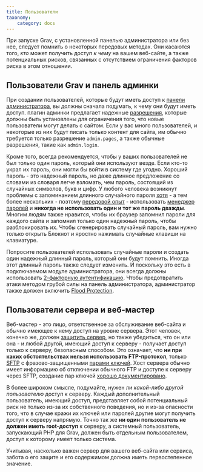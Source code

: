 ```yaml
---
title: Пользователи
taxonomy:
    category: docs
---
```


При запуске Grav, с установленной панелью администратора или без нее, следует помнить о некоторых передовых методах. Они касаются того, *кто* может получить доступ *к чему* на вашем веб-сайте, а также потенциальных рисков, связанных с отсутствием ограничения факторов риска в этом отношении.

## Пользователи Grav и панель админки

При создании пользователей, которые будут иметь доступ к [панели администратора](/admin-panel), вы должны сначала подумать, к чему они будут иметь доступ. плагин админки предлагает надежные [разрешения](/admin-panel/dashboard/profile#access-levels), которые должны быть установлены для ограничения того, что новые пользователи могут делать с сайтом. Если у вас много пользователей, и некоторые из них будут писать только контент для сайта, им обычно требуется только разрешение `admin.pages`, а также обычные разрешения, такие как `admin.login`.

Кроме того, всегда рекомендуется, чтобы у ваших пользователей не был только один пароль, который они используют везде. Если кто-то украл их пароль, они могли бы войти в систему где угодно. Хороший пароль - это надежный пароль, но даже длинное предложение со словами из словаря легче взломать, чем пароль, состоящий из случайных символов, букв и цифр. У любого человека возникнут проблемы с запоминанием длинного случайного пароля [хотя](https://xkcd.com/936/) - а тем более нескольких - поэтому [передовой опыт](https://support.google.com/account/answer/32040) - использовать [менеджер паролей](https://alternativeto.net/tag/encrypted-passwords/) и **никогда не использовать один и тот же пароль дважды**. Многим людям также нравится, чтобы их браузер запомнил пароли для каждого сайта и запомнил только один надежный пароль, чтобы разблокировать их. Чтобы сгенерировать случайный пароль, вам нужно только открыть Блокнот и яростно нажимать случайные клавиши на клавиатуре.

Попросите пользователей использовать случайные пароли и создать один надежный длинный пароль, который они будут помнить. Иногда этот длинный пароль также следует изменить. И поскольку это есть в подключаемом модуле администратора, они всегда должны использовать [2-факторную аутентификацию](/admin-panel/security/2fa). Чтобы предотвратить атаки методом грубой силы на панель администратора, администратор также должен включить [Flood Protection](/admin-panel/security/rate-limiting).

## Пользователи сервера и веб-мастер

Веб-мастер - это лицо, ответственное за обслуживание веб-сайта и обычно имеющее к нему доступ на уровне сервера. Этот человек, конечно же, должен [защитить сервер](/security/server-side), но также убедиться, что он или она - и любой другой, имеющий доступ к серверу - получает доступ только к серверу, безопасным способом. Это означает, что **ни при каких обстоятельствах нельзя использовать FTP-протокол**, только [SFTP](https://www.ssh.com/ssh/sftp/) с фразово-защищенными [парами ключей](https://www.ssh.com/ssh/public-key-authentication). Хост сервера обычно имеет информацию об отключении обычного FTP и доступе к серверу через SFTP, создание пар ключей [хорошо документировано](https://www.linode.com/docs/security/authentication/use-public-key-authentication-with-ssh/#generating-keys).

В более широком смысле, подумайте, нужен ли *какой-либо другой пользователю* доступ к серверу. Каждый дополнительный пользователь, имеющий доступ, представляет собой потенциальный риск не только из-за их собственного поведения, но и из-за опасности того, что в случае кражи их ключей или паролей другие могут получить доступ к серверу напрямую. Точно так же **ни один пользователь не должен иметь root-доступ** к серверу, а системный пользователь, запускающий PHP для Grav, должен быть отдельным пользователем, доступ к которому имеет только система.

Учитывая, насколько важен сервер для вашего веб-сайта или сервиса, забота о его защите и его содержимом должна иметь первостепенное значение.